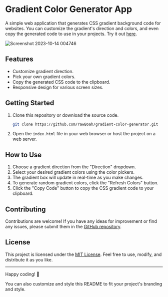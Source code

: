 # Gradient Color Generator App

A simple web application that generates CSS gradient background code for websites. You can customize the gradient's direction and colors, and even copy the generated code to use in your projects. Try it out [here](https://yawboah.github.io/Gradient-Color-Generator/).

![Screenshot 2023-10-14 004746](https://github.com/YawBoah/Gradient-Color-Generator/assets/126890146/1506b5c4-e7e6-47a4-802b-4497f0999b4d)

## Features

- Customize gradient direction.
- Pick your own gradient colors.
- Copy the generated CSS code to the clipboard.
- Responsive design for various screen sizes.

## Getting Started

1. Clone this repository or download the source code.
   
   ```bash
   git clone https://github.com/YawBoah/gradient-color-generator.git


2. Open the `index.html` file in your web browser or host the project on a web server.

## How to Use

1. Choose a gradient direction from the "Direction" dropdown.
2. Select your desired gradient colors using the color pickers.
3. The gradient box will update in real-time as you make changes.
4. To generate random gradient colors, click the "Refresh Colors" button.
5. Click the "Copy Code" button to copy the CSS gradient code to your clipboard.

## Contributing

Contributions are welcome! If you have any ideas for improvement or find any issues, please submit them in the [GitHub repository](https://github.com/YawBoah/Gradient-Color-Generator).

## License

This project is licensed under the [MIT License](LICENSE). Feel free to use, modify, and distribute it as you like.

---

Happy coding! 🌈

You can also customize and style this README to fit your project's branding and style.
